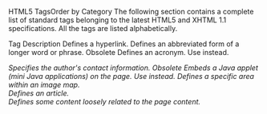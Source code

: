 HTML5 TagsOrder by Category
The following section contains a complete list of standard tags belonging to the latest HTML5 and XHTML 1.1 specifications. All the tags are listed alphabetically.

Tag	Description
<a>	Defines a hyperlink.
<abbr>	Defines an abbreviated form of a longer word or phrase.
<acronym>	Obsolete Defines an acronym. Use <abbr> instead.
<address>	Specifies the author's contact information.
<applet>	Obsolete Embeds a Java applet (mini Java applications) on the page. Use <object> instead.
<area>	Defines a specific area within an image map.
<article> 	Defines an article.
<aside> 	Defines some content loosely related to the page content.
<audio> 	Embeds a sound, or an audio stream in an HTML document.
<b>	Displays text in a bold style.
<base>	Defines the base URL for all relative URLs in a document.
<basefont>	Obsolete Specifies the base font for a page. Use CSS instead.
<bdi> 	Represents text that is isolated from its surrounding for the purposes of bidirectional text formatting.
<bdo>	Overrides the current text direction.
<big>	Obsolete Displays text in a large size. Use CSS instead.
<blockquote>	Represents a section that is quoted from another source.
<body>	Defines the document's body.
<br>	Produces a single line break.
<button>	Creates a clickable button.
<canvas> 	Defines a region in the document, which can be used to draw graphics on the fly via scripting (usually JavaScript).
<caption>	Defines the caption or title of the table.
<center>	Obsolete Align contents in the center. Use CSS instead.
<cite>	Indicates a citation or reference to another source.
<code>	Specifies text as computer code.
<col>	Defines attribute values for one or more columns in a table.
<colgroup>	Specifies attributes for multiple columns in a table.
<data> 	Links a piece of content with a machine-readable translation.
<datalist> 	Represents a set of pre-defined options for an <input> element.
<dd>	Specifies a description, or value for the term (<dt>) in a description list (<dl>).
<del>	Represents text that has been deleted from the document.
<details> 	Represents a widget from which the user can obtain additional information or controls on-demand.
<dfn>	Specifies a definition.
<dialog> 	Defines a dialog box or subwindow.
<dir>	Obsolete Defines a directory list. Use <ul> instead.
<div>	Specifies a division or a section in a document.
<dl>	Defines a description list.
<dt>	Defines a term (an item) in a description list.
<em>	Defines emphasized text.
<embed> 	Embeds external application, typically multimedia content like audio or video into an HTML document.
<fieldset>	Specifies a set of related form fields.
<figcaption> 	Defines a caption or legend for a figure.
<figure> 	Represents a figure illustrated as part of the document.
<font>	Obsolete Defines font, color, and size for text. Use CSS instead.
<footer> 	Represents the footer of a document or a section.
<form>	Defines an HTML form for user input.
<frame>	Obsolete Defines a single frame within a frameset.
<frameset>	Obsolete Defines a collection of frames or other frameset.
<head>	Defines the head portion of the document that contains information about the document such as title.
<header> 	Represents the header of a document or a section.
<hgroup> 	Defines a group of headings.
<h1> to <h6>	Defines HTML headings.
<hr>	Produce a horizontal line.
<html>	Defines the root of an HTML document.
<i>	Displays text in an italic style.
<iframe>	Displays a URL in an inline frame.
<img>	Represents an image.
<input>	Defines an input control.
<ins>	Defines a block of text that has been inserted into a document.
<kbd>	Specifies text as keyboard input.
<keygen> 	Represents a control for generating a public-private key pair.
<label>	Defines a label for an <input> control.
<legend>	Defines a caption for a <fieldset> element.
<li>	Defines a list item.
<link>	Defines the relationship between the current document and an external resource.
<main> 	Represents the main or dominant content of the document.
<map>	Defines a client-side image-map.
<mark> 	Represents text highlighted for reference purposes.
<menu>	Represents a list of commands.
<menuitem> 	Defines a list (or menuitem) of commands that a user can perform.
<meta>	Provides structured metadata about the document content.
<meter> 	Represents a scalar measurement within a known range.
<nav> 	Defines a section of navigation links.
<noframes>	Obsolete Defines an alternate content that displays in browsers that do not support frames.
<noscript>	Defines alternative content to display when the browser doesn't support scripting.
<object>	Defines an embedded object.
<ol>	Defines an ordered list.
<optgroup>	Defines a group of related options in a selection list.
<option>	Defines an option in a selection list.
<output> 	Represents the result of a calculation.
<p>	Defines a paragraph.
<param>	Defines a parameter for an object or applet element.
<picture> 	Defines a container for multiple image sources.
<pre>	Defines a block of preformatted text.
<progress> 	Represents the completion progress of a task.
<q>	Defines a short inline quotation.
<rp> 	Provides fall-back parenthesis for browsers that that don't support ruby annotations.
<rt> 	Defines the pronunciation of character presented in a ruby annotations.
<ruby> 	Represents a ruby annotation.
<s>	Represents contents that are no longer accurate or no longer relevant.
<samp>	Specifies text as sample output from a computer program.
<script>	Places script in the document for client-side processing.
<section> 	Defines a section of a document, such as header, footer etc.
<select>	Defines a selection list within a form.
<small>	Displays text in a smaller size.
<source> 	Defines alternative media resources for the media elements like <audio> or <video>.
<span>	Defines an inline styleless section in a document.
<strike>	Obsolete Displays text in strikethrough style.
<strong>	Indicate strongly emphasized text.
<style>	Inserts style information (commonly CSS) into the head of a document.
<sub>	Defines subscripted text.
<summary> 	Defines a summary for the <details> element.
<sup>	Defines superscripted text.
<svg> 	Embed SVG (Scalable Vector Graphics) content in an HTML document.
<table>	Defines a data table.
<tbody>	Groups a set of rows defining the main body of the table data.
<td>	Defines a cell in a table.
<template> 	Defines the fragments of HTML that should be hidden when the page is loaded, but can be cloned and inserted in the document by JavaScript.
<textarea>	Defines a multi-line text input control (text area).
<tfoot>	Groups a set of rows summarizing the columns of the table.
<th>	Defines a header cell in a table.
<thead>	Groups a set of rows that describes the column labels of a table.
<time> 	Represents a time and/or date.
<title>	Defines a title for the document.
<tr>	Defines a row of cells in a table.
<track> 	Defines text tracks for the media elements like <audio> or <video>.
<tt>	Obsolete Displays text in a teletype style.
<u>	Displays text with an underline.
<ul>	Defines an unordered list.
<var>	Defines a variable.
<video> 	Embeds video content in an HTML document.
<wbr> 	Represents a line break opportunity.
